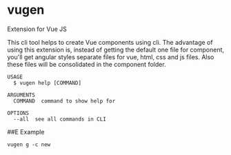 vugen
====

Extension for Vue JS

This cli tool helps to create Vue components using cli. The advantage of using this extension is, instead of getting the default one file for component, you'll get angular styles separate files for vue, html, css and js files. Also these files will be consolidated in the component folder.

```
USAGE
  $ vugen help [COMMAND]

ARGUMENTS
  COMMAND  command to show help for

OPTIONS
  --all  see all commands in CLI
```

##E Example

```
vugen g -c new
```

